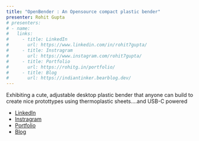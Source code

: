 ```yaml
---
title: "OpenBender : An Opensource compact plastic bender"
presenter: Rohit Gupta
# presenters:
# - name:
#   links:
#     - title: LinkedIn
#       url: https://www.linkedin.com/in/rohit7gupta/
#     - title: Instragram
#       url: https://www.instagram.com/rohit7gupta/
#     - title: Portfolio
#       url: https://rohitg.in/portfolio/
#     - title: Blog
#       url: https://indiantinker.bearblog.dev/
---
```


Exhibiting a cute, adjustable desktop plastic bender that anyone can build to create nice protottypes using thermoplastic sheets....and USB-C powered

-   [LinkedIn](https://www.linkedin.com/in/rohit7gupta/)
-   [Instragram](https://www.instagram.com/rohit7gupta/)
-   [Portfolio](https://rohitg.in/portfolio/)
-   [Blog](https://indiantinker.bearblog.dev/)
